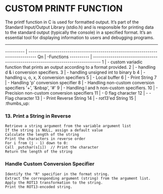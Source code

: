 
# CUSTOM PRINTF FUNCTION

The printf function in C is used for formatted output. It’s part of the Standard Input/Output       Library (stdio.h) and is responsible for printing data to the standard output (typically the        console) in a specified format. It’s an essential tool for displaying information to users and      debugging programs.

----------------------------------------------------------------------------------------------
 ---------- | ----------------------------------------------------------------------------------
      Qn    | -Functions
 ---------- | ----------------------------------------------------------------------------------
  1         |  - custom variadic function that prints an output according to a format provided.
  2         |  - handling d & i conversion specifiers.
  3         |  - handling unsigned int to binary b
  4         |  - handling u, o, x, X conversion specifiers
  5         |  - Local buffer
  6         |  - Print String
  7         |  - Handling 'p' conversion specifier
  8         |  - Handling non-custom conversion specifiers '+', '&nbsp', '#'
  9         |  - Handling l and h non-custom specifiers.
  10        |  - Precision non-custom conversion specifiers
  11        |  - 0 flag character
  12        |  - - Flag character
  13        |  - Print Reverse String
  14        |  - rot13'ed String
  15        |  :thumbs_up:
### 13. Print a String in Reverse

    
     
    Retrieve a string argument from the variable argument list 
    If the string is NULL, assign a default value
    Calculate the length of the string
    Print the characters in reverse order
    For i from (j - 1) down to 0:
    Call _putchar(s[i])  // Print the character
    Return the length of the string
    
### Handle Custom Conversion Specifier 
    Identify the "R" specifier in the format string.
    Extract the corresponding argument (string) from the argument list.
    Apply the ROT13 transformation to the string.
    Print the ROT13-encoded string.
